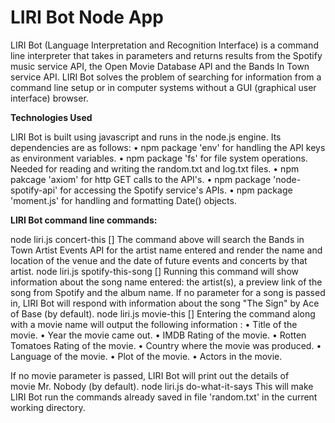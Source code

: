 # LIRI Bot Node App
LIRI Bot (Language Interpretation and Recognition Interface) is a command line interpreter that takes in parameters and returns results from the Spotify music service API, the Open Movie Database API and the Bands In Town service API. LIRI Bot solves the problem of searching for information from a command line setup or in computer systems without a GUI (graphical user interface) browser.

<strong>Technologies Used</strong>

LIRI Bot is built using javascript and runs in the node.js engine. Its dependencies are as follows:
	•	npm package 'env' for handling the API keys as environment variables.
	•	npm package 'fs' for file system operations. Needed for reading and writing the random.txt and log.txt files.
	•	npm pakcage 'axiom' for http GET calls to the API's.
	•	npm package 'node-spotify-api' for accessing the Spotify service's APIs.
	•	npm package 'moment.js' for handling and formatting Date() objects.

<strong>LIRI Bot command line commands:</strong>

node liri.js concert-this [<artist name>]
The command above will search the Bands in Town Artist Events API for the artist name entered and render the name and location of the venue and the date of future events and concerts by that artist.
node liri.js spotify-this-song [<song name>]
Running this command will show information about the song name entered: the artist(s), a preview link of the song from Spotify and the album name. If no parameter for a song is passed in, LIRI Bot will respond with information about the song "The Sign" by Ace of Base (by default). 
node liri.js movie-this [<movie name>]
Entering the command along with a movie name will output the following information :
	•	Title of the movie.
	•	Year the movie came out.
	•	IMDB Rating of the movie.
	•	Rotten Tomatoes Rating of the movie.
	•	Country where the movie was produced.
	•	Language of the movie.
	•	Plot of the movie.
	•	Actors in the movie.

If no movie parameter is passed, LIRI Bot will print out the details of movie Mr. Nobody (by default). 
node liri.js do-what-it-says 
This will make LIRI Bot run the commands already saved in file 'random.txt' in the current working directory.
